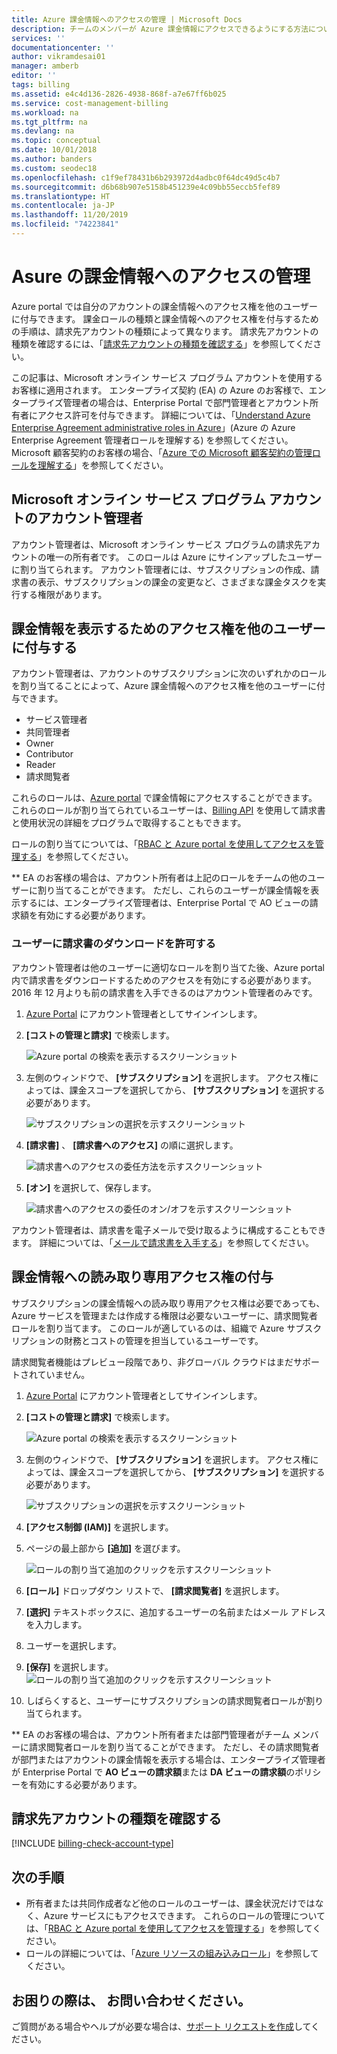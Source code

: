 ```yaml
---
title: Azure 課金情報へのアクセスの管理 | Microsoft Docs
description: チームのメンバーが Azure 課金情報にアクセスできるようにする方法について説明します。
services: ''
documentationcenter: ''
author: vikramdesai01
manager: amberb
editor: ''
tags: billing
ms.assetid: e4c4d136-2826-4938-868f-a7e67ff6b025
ms.service: cost-management-billing
ms.workload: na
ms.tgt_pltfrm: na
ms.devlang: na
ms.topic: conceptual
ms.date: 10/01/2018
ms.author: banders
ms.custom: seodec18
ms.openlocfilehash: c1f9ef78431b6b293972d4adbc0f64dc49d5c4b7
ms.sourcegitcommit: d6b68b907e5158b451239e4c09bb55eccb5fef89
ms.translationtype: HT
ms.contentlocale: ja-JP
ms.lasthandoff: 11/20/2019
ms.locfileid: "74223841"
---
```

# <a name="manage-access-to-billing-information-for-azure"></a>Asure の課金情報へのアクセスの管理

Azure portal では自分のアカウントの課金情報へのアクセス権を他のユーザーに付与できます。 課金ロールの種類と課金情報へのアクセス権を付与するための手順は、請求先アカウントの種類によって異なります。 請求先アカウントの種類を確認するには、「[請求先アカウントの種類を確認する](#check-the-type-of-your-billing-account)」を参照してください。

この記事は、Microsoft オンライン サービス プログラム アカウントを使用するお客様に適用されます。 エンタープライズ契約 (EA) の Azure のお客様で、エンタープライズ管理者の場合は、Enterprise Portal で部門管理者とアカウント所有者にアクセス許可を付与できます。 詳細については、「[Understand Azure Enterprise Agreement administrative roles in Azure](billing-understand-ea-roles.md)」(Azure の Azure Enterprise Agreement 管理者ロールを理解する) を参照してください。 Microsoft 顧客契約のお客様の場合、「[Azure での Microsoft 顧客契約の管理ロールを理解する](billing-understand-mca-roles.md)」を参照してください。

## <a name="account-administrators-for-microsoft-online-service-program-accounts"></a>Microsoft オンライン サービス プログラム アカウントのアカウント管理者

アカウント管理者は、Microsoft オンライン サービス プログラムの請求先アカウントの唯一の所有者です。 このロールは Azure にサインアップしたユーザーに割り当てられます。 アカウント管理者には、サブスクリプションの作成、請求書の表示、サブスクリプションの課金の変更など、さまざまな課金タスクを実行する権限があります。

## <a name="give-others-access-to-view-billing-information"></a>課金情報を表示するためのアクセス権を他のユーザーに付与する

アカウント管理者は、アカウントのサブスクリプションに次のいずれかのロールを割り当てることによって、Azure 課金情報へのアクセス権を他のユーザーに付与できます。

- サービス管理者
- 共同管理者
- Owner
- Contributor
- Reader
- 請求閲覧者

これらのロールは、[Azure portal](https://portal.azure.com/) で課金情報にアクセスすることができます。 これらのロールが割り当てられているユーザーは、[Billing API](billing-usage-rate-card-overview.md) を使用して請求書と使用状況の詳細をプログラムで取得することもできます。

ロールの割り当てについては、「[RBAC と Azure portal を使用してアクセスを管理する](../role-based-access-control/role-assignments-portal.md)」を参照してください。

** EA のお客様の場合は、アカウント所有者は上記のロールをチームの他のユーザーに割り当てることができます。 ただし、これらのユーザーが課金情報を表示するには、エンタープライズ管理者は、Enterprise Portal で AO ビューの請求額を有効にする必要があります。


### <a name="opt-in"></a> ユーザーに請求書のダウンロードを許可する

アカウント管理者は他のユーザーに適切なロールを割り当てた後、Azure portal 内で請求書をダウンロードするためのアクセスを有効にする必要があります。 2016 年 12 月よりも前の請求書を入手できるのはアカウント管理者のみです。

1. [Azure Portal](https://portal.azure.com/) にアカウント管理者としてサインインします。

1. **[コストの管理と請求]** で検索します。

    ![Azure portal の検索を表示するスクリーンショット](./media/billing-manage-access/billing-search-cost-management-billing.png)

1. 左側のウィンドウで、 **[サブスクリプション]** を選択します。 アクセス権によっては、課金スコープを選択してから、 **[サブスクリプション]** を選択する必要があります。

    ![サブスクリプションの選択を示すスクリーンショット](./media/billing-manage-access/billing-select-subscriptions.png)

1. **[請求書]** 、 **[請求書へのアクセス]** の順に選択します。

    ![請求書へのアクセスの委任方法を示すスクリーンショット](./media/billing-manage-access/AA-optin.png)

1. **[オン]** を選択して、保存します。

    ![請求書へのアクセスの委任のオン/オフを示すスクリーンショット](./media/billing-manage-access/AA-optinAllow.png)

アカウント管理者は、請求書を電子メールで受け取るように構成することもできます。 詳細については、「[メールで請求書を入手する](billing-download-azure-invoice-daily-usage-date.md)」を参照してください。

## <a name="give-read-only-access-to-billing"></a>課金情報への読み取り専用アクセス権の付与

サブスクリプションの課金情報への読み取り専用アクセス権は必要であっても、Azure サービスを管理または作成する権限は必要ないユーザーに、請求閲覧者ロールを割り当てます。 このロールが適しているのは、組織で Azure サブスクリプションの財務とコストの管理を担当しているユーザーです。

請求閲覧者機能はプレビュー段階であり、非グローバル クラウドはまだサポートされていません。

1. [Azure Portal](https://portal.azure.com/) にアカウント管理者としてサインインします。

1. **[コストの管理と請求]** で検索します。

    ![Azure portal の検索を表示するスクリーンショット](./media/billing-manage-access/billing-search-cost-management-billing.png)

1. 左側のウィンドウで、 **[サブスクリプション]** を選択します。 アクセス権によっては、課金スコープを選択してから、 **[サブスクリプション]** を選択する必要があります。

    ![サブスクリプションの選択を示すスクリーンショット](./media/billing-manage-access/billing-select-subscriptions.png)

1. **[アクセス制御 (IAM)]** を選択します。
1. ページの最上部から **[追加]** を選びます。

    ![ロールの割り当て追加のクリックを示すスクリーンショット](./media/billing-manage-access/billing-click-add-role-assignment.png)

1. **[ロール]** ドロップダウン リストで、 **[請求閲覧者]** を選択します。
1. **[選択]** テキストボックスに、追加するユーザーの名前またはメール アドレスを入力します。
1. ユーザーを選択します。
1. **[保存]** を選択します。
    ![ロールの割り当て追加のクリックを示すスクリーンショット](./media/billing-manage-access/billing-save-role-assignment.png)

1. しばらくすると、ユーザーにサブスクリプションの請求閲覧者ロールが割り当てられます。

** EA のお客様の場合は、アカウント所有者または部門管理者がチーム メンバーに請求閲覧者ロールを割り当てることができます。 ただし、その請求閲覧者が部門またはアカウントの課金情報を表示する場合は、エンタープライズ管理者が Enterprise Portal で **AO ビューの請求額**または **DA ビューの請求額**のポリシーを有効にする必要があります。

## <a name="check-the-type-of-your-billing-account"></a>請求先アカウントの種類を確認する
[!INCLUDE [billing-check-account-type](../../includes/billing-check-account-type.md)]

## <a name="next-steps"></a>次の手順

- 所有者または共同作成者など他のロールのユーザーは、課金状況だけではなく、Azure サービスにもアクセスできます。 これらのロールの管理については、「[RBAC と Azure portal を使用してアクセスを管理する](../role-based-access-control/role-assignments-portal.md)」を参照してください。
- ロールの詳細については、「[Azure リソースの組み込みロール](../role-based-access-control/built-in-roles.md)」を参照してください。

## <a name="need-help-contact-us"></a>お困りの際は、 お問い合わせください。

ご質問がある場合やヘルプが必要な場合は、[サポート リクエストを作成](https://go.microsoft.com/fwlink/?linkid=2083458)してください。
